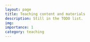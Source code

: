 ```yaml
---
layout: page
title: Teaching content and materials
description: Still in the TODO list.
img:
importance: 1
category: teaching
---
```

